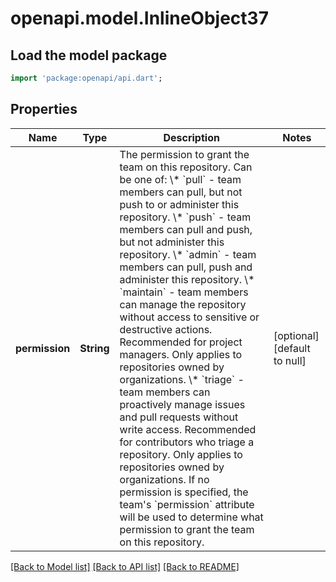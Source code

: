 # openapi.model.InlineObject37

## Load the model package
```dart
import 'package:openapi/api.dart';
```

## Properties
Name | Type | Description | Notes
------------ | ------------- | ------------- | -------------
**permission** | **String** | The permission to grant the team on this repository. Can be one of:   \\* &#x60;pull&#x60; - team members can pull, but not push to or administer this repository.   \\* &#x60;push&#x60; - team members can pull and push, but not administer this repository.   \\* &#x60;admin&#x60; - team members can pull, push and administer this repository.   \\* &#x60;maintain&#x60; - team members can manage the repository without access to sensitive or destructive actions. Recommended for project managers. Only applies to repositories owned by organizations.   \\* &#x60;triage&#x60; - team members can proactively manage issues and pull requests without write access. Recommended for contributors who triage a repository. Only applies to repositories owned by organizations.      If no permission is specified, the team&#39;s &#x60;permission&#x60; attribute will be used to determine what permission to grant the team on this repository. | [optional] [default to null]

[[Back to Model list]](../README.md#documentation-for-models) [[Back to API list]](../README.md#documentation-for-api-endpoints) [[Back to README]](../README.md)


